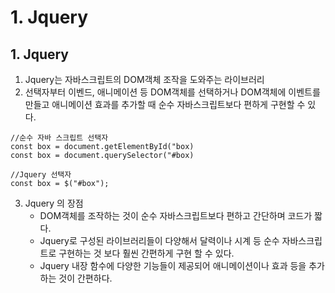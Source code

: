 # 1. Jquery
## 1. Jquery
1. Jquery는 자바스크립트의 DOM객체 조작을 도와주는 라이브러리
2. 선택자부터 이벤드, 애니메이션 등 DOM객체를 선택하거나 DOM객체에 이벤트를 만들고 애니메이션 효과를 추가할 때 순수 자바스크립트보다 편하게 구현할 수 있다.
```
//순수 자바 스크립트 선택자
const box = document.getElementById("box)
const box = document.querySelector("#box)

//Jquery 선택자
const box = $("#box");
```
3. Jquery 의 장점
    - DOM객체를 조작하는 것이 순수 자바스크립트보다 편하고 간단하며 코드가 짧다.
    - Jquery로 구성된 라이브러리들이 다양해서 달력이나 시계 등 순수 자바스크립트로 구현하는 것 보다 훨씬 간편하게 구현 할 수 있다.
    - Jquery 내장 함수에 다양한 기능들이 제공되어 애니메이션이나 효과 등을 추가하는 것이 간편하다.